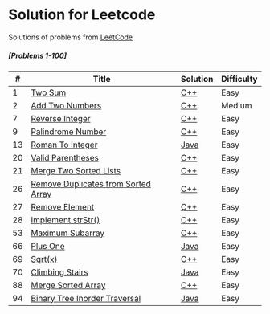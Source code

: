 # Solution for Leetcode
Solutions of problems from [LeetCode](https://leetcode.com/)


##### [Problems 1-100]
| # | Title | Solution | Difficulty |
|---| ----- | -------- | ---------- |
|1|[Two Sum](https://leetcode.com/problems/two-sum/)| [C++](https://github.com/lakshaygoyal425/Leetcode/blob/main/1-100/1.%20Two%20Sum.cpp)|Easy|
|2|[Add Two Numbers](https://leetcode.com/problems/add-two-numbers/)| [C++](https://github.com/lakshaygoyal425/Leetcode/blob/main/1-100/2.%20Add%20Two%20Numbers.cpp)|Medium|
|7|[Reverse Integer](https://leetcode.com/problems/reverse-integer/)| [C++](https://github.com/lakshaygoyal425/Leetcode/blob/main/1-100/7.%20Reverse%20Integer.cpp)|Easy
|9|[Palindrome Number](https://leetcode.com/problems/palindrome-number/)| [C++](https://github.com/lakshaygoyal425/Leetcode/blob/main/1-100/9.%20Palindrome%20Number.cpp)|Easy|
|13|[Roman To Integer](https://leetcode.com/problems/roman-to-integer/)| [Java](https://github.com/lakshaygoyal425/Leetcode/blob/main/1-100/13.%20Roman%20to%20Integer.java)|Easy|
|20|[Valid Parentheses](https://leetcode.com/problems/valid-parentheses/)| [C++](https://github.com/lakshaygoyal425/Leetcode/blob/main/1-100/20.%20Valid%20Parentheses.cpp)|Easy|
|21|[Merge Two Sorted Lists](https://leetcode.com/problems/merge-two-sorted-lists/)| [C++](https://github.com/lakshaygoyal425/Leetcode/blob/main/1-100/21.%20Merge%20Two%20Sorted%20Lists.cpp)|Easy|
|26|[Remove Duplicates from Sorted Array](https://leetcode.com/problems/remove-duplicates-from-sorted-array/)| [C++](https://github.com/lakshaygoyal425/Leetcode/blob/main/1-100/26.%20Remove%20Duplicates%20from%20Sorted%20Array.cpp)|Easy|
|27|[Remove Element](https://leetcode.com/problems/remove-element/)| [C++](https://github.com/lakshaygoyal425/Leetcode/blob/main/1-100/27.%20Remove%20Element.cpp)|Easy|
|28|[Implement strStr()](https://leetcode.com/problems/implement-strstr/)| [C++](https://github.com/lakshaygoyal425/Leetcode/blob/main/1-100/28.%20Implement%20strStr().cpp)|Easy|
|53|[Maximum Subarray](https://leetcode.com/problems/maximum-subarray/)| [C++](https://github.com/lakshaygoyal425/Leetcode/blob/main/1-100/53.%20Maximum%20Subarray.cpp)|Easy|
|66|[Plus One](https://leetcode.com/problems/plus-one/)| [Java](https://github.com/lakshaygoyal425/Leetcode/blob/main/1-100/66.%20Plus%20One.cpp)|Easy|
|69|[Sqrt(x)](https://leetcode.com/problems/sqrtx/)| [C++](https://github.com/lakshaygoyal425/Leetcode/blob/main/1-100/69.%20Sqrt(x).cpp)|Easy|
|70|[Climbing Stairs](https://leetcode.com/problems/climbing-stairs/)| [Java](https://github.com/lakshaygoyal425/Leetcode/blob/main/1-100/70.%20Climbing%20Stairs.cpp)|Easy|
|88|[Merge Sorted Array](https://leetcode.com/problems/merge-sorted-array/)| [C++](https://github.com/lakshaygoyal425/Leetcode/blob/main/1-100/88.%20Merge%20Sorted%20Array.cpp)|Easy|
|94|[Binary Tree Inorder Traversal](https://leetcode.com/problems/binary-tree-inorder-traversal/)| [Java](https://github.com/lakshaygoyal425/Leetcode/blob/main/1-100/94.%20Binary%20Tree%20Inorder%20Traversal.cpp)|Easy|


